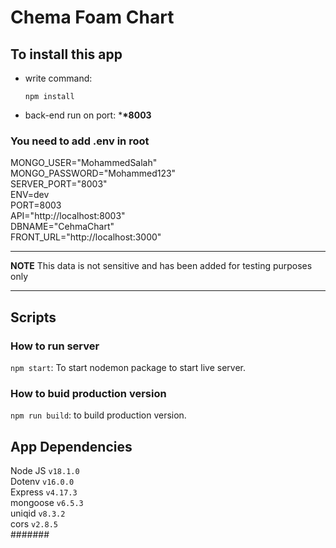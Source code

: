# Chema Foam Chart

## To install this app

- write command:

      npm install

- back-end run on port: \***\*8003**

### You need to add .env in root

MONGO_USER="MohammedSalah"  
MONGO_PASSWORD="Mohammed123"  
SERVER_PORT="8003"  
ENV=dev  
PORT=8003  
API="http://localhost:8003"  
DBNAME="CehmaChart"  
FRONT_URL="http://localhost:3000"  

---

**NOTE**
This data is not sensitive and has been added for testing purposes only

---

## Scripts

### How to run server

`npm start`: To start nodemon package to start live server.

### How to buid production version

`npm run build`: to build production version.

## App Dependencies

Node JS `v18.1.0`  
Dotenv `v16.0.0`  
Express `v4.17.3`  
mongoose `v6.5.3`  
uniqid `v8.3.2`  
cors `v2.8.5`  
#######
